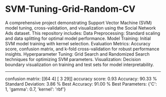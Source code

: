 # SVM-Tuning-Grid-Random-CV
A comprehensive project demonstrating Support Vector Machine (SVM) model tuning, cross-validation, and visualization using the Social Network Ads dataset. This repository includes:
Data Preprocessing: Standard scaling and data splitting for optimal model performance.
Model Training: Initial SVM model training with kernel selection.
Evaluation Metrics: Accuracy score, confusion matrix, and k-fold cross-validation for robust performance insights.
Hyperparameter Tuning: Grid Search and Randomized Search techniques for optimizing SVM parameters.
Visualization: Decision boundary visualization on training and test sets for model interpretability.

********************************************************************************************************************
confusion matrix:
 [[64  4]
 [ 3 29]]
accuracy score: 0.93
Accuracy: 90.33 %
Standard Deviation: 3.86 %
Best Accuracy: 91.00 %
Best Parameters: {'C': 1, 'gamma': 0.7, 'kernel': 'rbf'}

